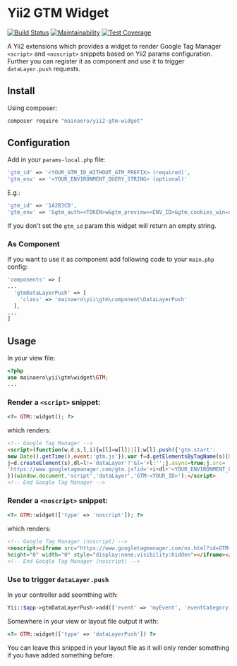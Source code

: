 # Yii2 GTM Widget
[![Build Status](https://travis-ci.org/MainAero/yii2-gtm-widget.svg?branch=master)](https://travis-ci.org/MainAero/yii2-gtm-widget) [![Maintainability](https://api.codeclimate.com/v1/badges/ced413cc7754de2d7c12/maintainability)](https://codeclimate.com/github/MainAero/yii2-gtm-widget/maintainability) [![Test Coverage](https://api.codeclimate.com/v1/badges/ced413cc7754de2d7c12/test_coverage)](https://codeclimate.com/github/MainAero/yii2-gtm-widget/test_coverage)

A Yii2 extensions which provides a widget to render Google Tag Manager `<script>` and `<noscript>` snippets based on Yii2 params configuration. Further you can register it as component and use it to trigger `dataLayer.push` requests.

## Install
Using composer:
```bash
composer require "mainaero/yii2-gtm-widget"
```

## Configuration
Add in your `params-local.php` file:
```php
'gtm_id' => '<YOUR_GTM_ID_WITHOUT_GTM_PREFIX> (required)',
'gtm_env' => '<YOUR_ENVIRONMENT_QUERY_STRING> (optional)'
```
E.g.:
```php
'gtm_id' => '1A2B3CD',
'gtm_env' => '&gtm_auth=<TOKEN>w&gtm_preview=<ENV_ID>&gtm_cookies_win=x'
```
If you don't set the `gtm_id` param this widget will return an empty string.

### As Component
If you want to use it as component add following code to your `main.php` config:
```php
'components' => [
...
  'gtmDataLayerPush' => [
    'class' => 'mainaero\yii\gtm\component\DataLayerPush'
  ],
...
]
```

## Usage
In your view file:

```php
<?php
use mainaero\yii\gtm\widget\GTM;
...
```

### Render a `<script>` snippet:
```php
<?= GTM::widget(); ?>
```
which renders:
```html
<!-- Google Tag Manager -->
<script>(function(w,d,s,l,i){w[l]=w[l]||[];w[l].push({'gtm.start':
new Date().getTime(),event:'gtm.js'});var f=d.getElementsByTagName(s)[0],
j=d.createElement(s),dl=l!='dataLayer'?'&l='+l:'';j.async=true;j.src=
'https://www.googletagmanager.com/gtm.js?id='+i+dl+'<YOUR_ENVIRONMENT_QUERY_STRING>';f.parentNode.insertBefore(j,f);
})(window,document,'script','dataLayer','GTM-<YOUR_ID>');</script>
<!-- End Google Tag Manager -->
```

### Render a `<noscript>` snippet:
```php
<?= GTM::widget(['type' => 'noscript']); ?>
```
which renders:
```html
<!-- Google Tag Manager (noscript) -->
<noscript><iframe src="https://www.googletagmanager.com/ns.html?id=GTM-<YOUR_ID><YOUR_ENVIRONMENT_QUERY_STRING>"
height="0" width="0" style="display:none;visibility:hidden"></iframe></noscript>
<!-- End Google Tag Manager (noscript) -->
```

### Use to trigger `dataLayer.push`
In your controller add seomthing with:
```php
Yii::$app->gtmDataLayerPush->add(['event' => 'myEvent', 'eventCategory' => 'myCategory']);
```

Somewhere in your view or layout file output it with:
```php
<?= GTM::widget(['type' => 'dataLayerPush']) ?>
```
You can leave this snipped in your layout file as it will only render something if you have added something before.
